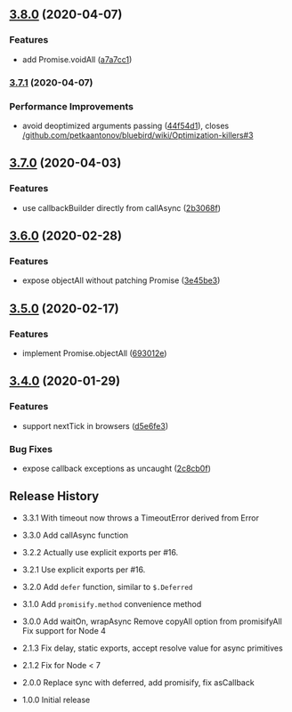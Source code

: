 ## [3.8.0](https://github.com/mixmaxhq/promise-callbacks/compare/v3.7.1...v3.8.0) (2020-04-07)


### Features

* add Promise.voidAll ([a7a7cc1](https://github.com/mixmaxhq/promise-callbacks/commit/a7a7cc13fee464b51e3f34f083eea76af072d9b2))

### [3.7.1](https://github.com/mixmaxhq/promise-callbacks/compare/v3.7.0...v3.7.1) (2020-04-07)


### Performance Improvements

* avoid deoptimized arguments passing ([44f54d1](https://github.com/mixmaxhq/promise-callbacks/commit/44f54d19e995f75fbd0b9c4cd36b35a58df8ec0b)), closes [/github.com/petkaantonov/bluebird/wiki/Optimization-killers#3](https://github.com/mixmaxhq//github.com/petkaantonov/bluebird/wiki/Optimization-killers/issues/3)

## [3.7.0](https://github.com/mixmaxhq/promise-callbacks/compare/v3.6.0...v3.7.0) (2020-04-03)


### Features

* use callbackBuilder directly from callAsync ([2b3068f](https://github.com/mixmaxhq/promise-callbacks/commit/2b3068f06ea96a0eaa8f536b094f3d5e6ca48e04))

## [3.6.0](https://github.com/mixmaxhq/promise-callbacks/compare/v3.5.0...v3.6.0) (2020-02-28)


### Features

* expose objectAll without patching Promise ([3e45be3](https://github.com/mixmaxhq/promise-callbacks/commit/3e45be377dc299797c0e572bbcc643a3cd1701a7))

## [3.5.0](https://github.com/mixmaxhq/promise-callbacks/compare/v3.4.0...v3.5.0) (2020-02-17)


### Features

* implement Promise.objectAll ([693012e](https://github.com/mixmaxhq/promise-callbacks/commit/693012ef99b737963a5c9c627920294fd6c7dfe3))

## [3.4.0](https://github.com/mixmaxhq/promise-callbacks/compare/v3.3.1...v3.4.0) (2020-01-29)


### Features

* support nextTick in browsers ([d5e6fe3](https://github.com/mixmaxhq/promise-callbacks/commit/d5e6fe39d80620182f0307b9523fdf37b4f3fdee))


### Bug Fixes

* expose callback exceptions as uncaught ([2c8cb0f](https://github.com/mixmaxhq/promise-callbacks/commit/2c8cb0fa07454c9d726feac24b83ac167f1ab007))

## Release History

* 3.3.1 With timeout now throws a TimeoutError derived from Error

* 3.3.0 Add callAsync function

* 3.2.2 Actually use explicit exports per #16.
* 3.2.1 Use explicit exports per #16.
* 3.2.0 Add `defer` function, similar to `$.Deferred`
* 3.1.0 Add `promisify.method` convenience method
* 3.0.0 Add waitOn, wrapAsync
        Remove copyAll option from promisifyAll
        Fix support for Node 4
* 2.1.3 Fix delay, static exports, accept resolve value for async primitives
* 2.1.2 Fix for Node < 7
* 2.0.0 Replace sync with deferred, add promisify, fix asCallback
* 1.0.0 Initial release
